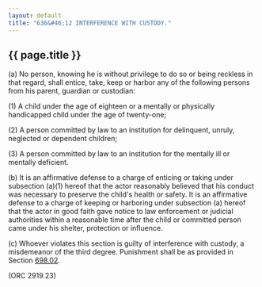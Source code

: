 ```yaml
---
layout: default
title: "636&#46;12 INTERFERENCE WITH CUSTODY."
---
```


{{ page.title }}
----------------

(a) No person, knowing he is without privilege to do so or being reckless in that regard, shall entice, take, keep or harbor any of the following persons from his parent, guardian or custodian:

(1) A child under the age of eighteen or a mentally or physically handicapped child under the age of twenty-one;

(2) A person committed by law to an institution for delinquent, unruly, neglected or dependent children;

(3) A person committed by law to an institution for the mentally ill or mentally deficient.

(b) It is an affirmative defense to a charge of enticing or taking under subsection (a)(1) hereof that the actor reasonably believed that his conduct was necessary to preserve the child's health or safety. It is an affirmative defense to a charge of keeping or harboring under subsection (a) hereof that the actor in good faith gave notice to law enforcement or judicial authorities within a reasonable time after the child or committed person came under his shelter, protection or influence.

(c) Whoever violates this section is guilty of interference with custody, a misdemeanor of the third degree. Punishment shall be as provided in Section [698.02](38e2f631.html).

(ORC 2919.23)